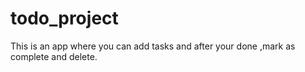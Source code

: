 # todo_project
This is an app where you can add tasks and after your done ,mark as complete and delete.
